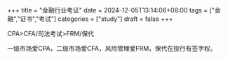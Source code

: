 +++
title = "金融行业考证"
date = 2024-12-05T13:14:06+08:00
tags = ["金融","证书","考试"]
categories = ["study"]
draft = false
+++

CPA>CFA/司法考试>FRM/保代

一级市场爱CPA，二级市场爱CFA，风险管理爱FRM，保代在投行有签字权。
